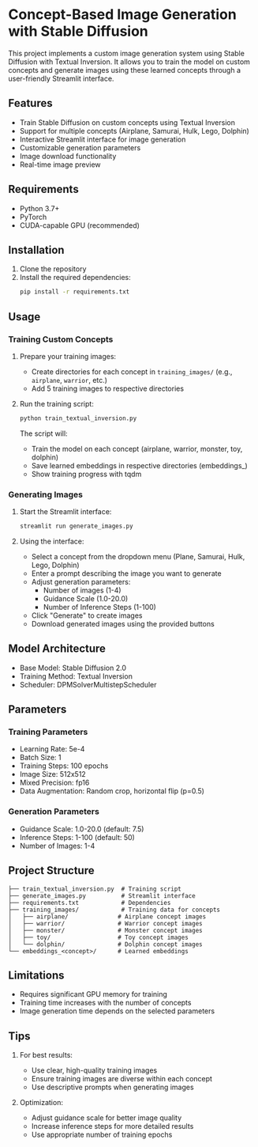 # Concept-Based Image Generation with Stable Diffusion

This project implements a custom image generation system using Stable Diffusion with Textual Inversion. It allows you to train the model on custom concepts and generate images using these learned concepts through a user-friendly Streamlit interface.

## Features

- Train Stable Diffusion on custom concepts using Textual Inversion
- Support for multiple concepts (Airplane, Samurai, Hulk, Lego, Dolphin)
- Interactive Streamlit interface for image generation
- Customizable generation parameters
- Image download functionality
- Real-time image preview

## Requirements

- Python 3.7+
- PyTorch
- CUDA-capable GPU (recommended)

## Installation

1. Clone the repository
2. Install the required dependencies:
   ```bash
   pip install -r requirements.txt
   ```

## Usage

### Training Custom Concepts

1. Prepare your training images:
   - Create directories for each concept in `training_images/` (e.g., `airplane`, `warrior`, etc.)
   - Add 5 training images to respective directories

2. Run the training script:
   ```bash
   python train_textual_inversion.py
   ```

   The script will:
   - Train the model on each concept (airplane, warrior, monster, toy, dolphin)
   - Save learned embeddings in respective directories (embeddings_<concept>)
   - Show training progress with tqdm

### Generating Images

1. Start the Streamlit interface:
   ```bash
   streamlit run generate_images.py
   ```

2. Using the interface:
   - Select a concept from the dropdown menu (Plane, Samurai, Hulk, Lego, Dolphin)
   - Enter a prompt describing the image you want to generate
   - Adjust generation parameters:
     - Number of images (1-4)
     - Guidance Scale (1.0-20.0)
     - Number of Inference Steps (1-100)
   - Click "Generate" to create images
   - Download generated images using the provided buttons

## Model Architecture

- Base Model: Stable Diffusion 2.0
- Training Method: Textual Inversion
- Scheduler: DPMSolverMultistepScheduler

## Parameters

### Training Parameters
- Learning Rate: 5e-4
- Batch Size: 1
- Training Steps: 100 epochs
- Image Size: 512x512
- Mixed Precision: fp16
- Data Augmentation: Random crop, horizontal flip (p=0.5)

### Generation Parameters
- Guidance Scale: 1.0-20.0 (default: 7.5)
- Inference Steps: 1-100 (default: 50)
- Number of Images: 1-4

## Project Structure

```
├── train_textual_inversion.py  # Training script
├── generate_images.py          # Streamlit interface
├── requirements.txt            # Dependencies
├── training_images/            # Training data for concepts
│   ├── airplane/              # Airplane concept images
│   ├── warrior/               # Warrior concept images
│   ├── monster/               # Monster concept images
│   ├── toy/                   # Toy concept images
│   └── dolphin/               # Dolphin concept images
└── embeddings_<concept>/      # Learned embeddings
```

## Limitations

- Requires significant GPU memory for training
- Training time increases with the number of concepts
- Image generation time depends on the selected parameters

## Tips

1. For best results:
   - Use clear, high-quality training images
   - Ensure training images are diverse within each concept
   - Use descriptive prompts when generating images

2. Optimization:
   - Adjust guidance scale for better image quality
   - Increase inference steps for more detailed results
   - Use appropriate number of training epochs